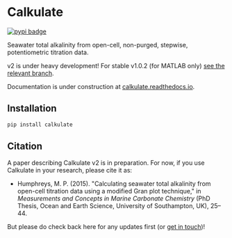 # Calkulate

[![pypi badge](https://img.shields.io/pypi/v/calkulate.svg?style=popout)](https://pypi.org/project/calkulate/)

Seawater total alkalinity from open-cell, non-purged, stepwise, potentiometric titration data.

v2 is under heavy development! For stable v1.0.2 (for MATLAB only) [see the relevant branch](https://github.com/mvdh7/calkulate/tree/1.0.2).

Documentation is under construction at [calkulate.readthedocs.io](https://calkulate.readthedocs.io/en/latest/).

## Installation

```python
pip install calkulate
```

## Citation

A paper describing Calkulate v2 is in preparation. For now, if you use Calkulate in your research, please cite it as:

  * Humphreys, M. P. (2015). "Calculating seawater total alkalinity from open-cell titration data using a modified Gran plot technique," in *Measurements and Concepts in Marine Carbonate Chemistry* (PhD Thesis, Ocean and Earth Science, University of Southampton, UK), 25–44.

But please do check back here for any updates first (or [get in touch](https://mvdh.xyz/contact/))!
